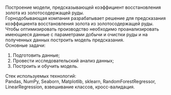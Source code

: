 Построение модели, предсказывающей коэффициент восстановления золота из золотосодержащей руды.<br>
Горнодобывающая компания разрабатывает решение для предсказания коэффициента восстановления золота из золотосодержащей руды. Чтобы оптимизировать производство необходимо проанализировать имеющиеся данные с параметрами добычи и очистки руды и на полученных данных построить модель предсказания.<br>
Основные задачи:<br>
1) Подготовить данные;
2) Провести исследовательский анализ данных;
3) Построить и обучить модель.

Стек используемых технологий:<br>
Pandas, NumPy, Seaborn, Matplotlib, sklearn, RandomForestRegressor, LinearRegression, взвешивание классов, кросс-валидация.
